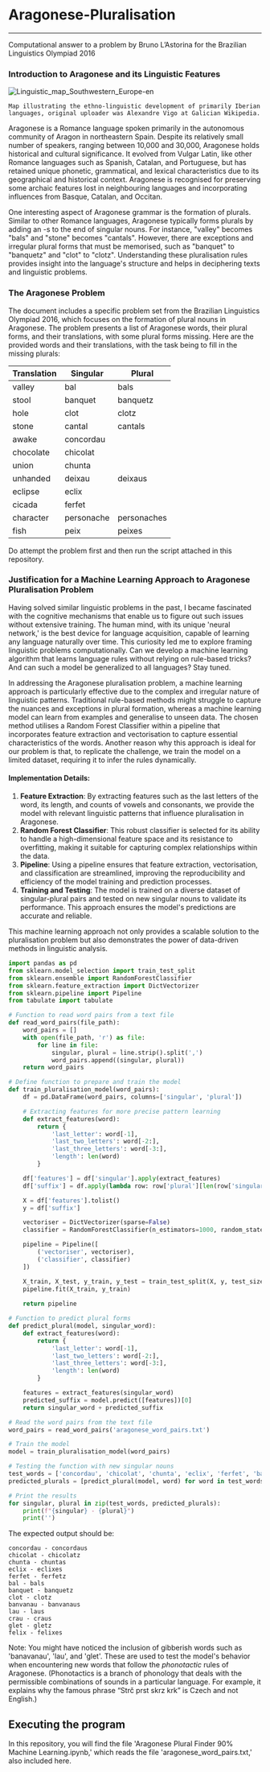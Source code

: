 # Aragonese-Pluralisation
---
Computational answer to a problem by Bruno L’Astorina for the Brazilian Linguistics Olympiad 2016

### Introduction to Aragonese and its Linguistic Features

![Linguistic_map_Southwestern_Europe-en](https://github.com/AndrewBulata/Aragonese-Pluralisation/assets/64040990/3dd0ea6a-273b-4565-8b59-3c897e7850ac)

    Map illustrating the ethno-linguistic development of primarily Iberian languages, original uploader was Alexandre Vigo at Galician Wikipedia.

Aragonese is a Romance language spoken primarily in the autonomous community of Aragon in northeastern Spain. Despite its relatively small number of speakers, ranging between 10,000 and 30,000, Aragonese holds historical and cultural significance. It evolved from Vulgar Latin, like other Romance languages such as Spanish, Catalan, and Portuguese, but has retained unique phonetic, grammatical, and lexical characteristics due to its geographical and historical context. Aragonese is recognised for preserving some archaic features lost in neighbouring languages and incorporating influences from Basque, Catalan, and Occitan.

One interesting aspect of Aragonese grammar is the formation of plurals. Similar to other Romance languages, Aragonese typically forms plurals by adding an -s to the end of singular nouns. For instance, "valley" becomes "bals" and "stone" becomes "cantals". However, there are exceptions and irregular plural forms that must be memorised, such as "banquet" to "banquetz" and "clot" to "clotz". Understanding these pluralisation rules provides insight into the language's structure and helps in deciphering texts and linguistic problems.

### The Aragonese Problem

The document includes a specific problem set from the Brazilian Linguistics Olympiad 2016, which focuses on the formation of plural nouns in Aragonese. The problem presents a list of Aragonese words, their plural forms, and their translations, with some plural forms missing. Here are the provided words and their translations, with the task being to fill in the missing plurals:

| Translation   | Singular     | Plural       |
|------------|------------|-------------------|
| valley     | bal        | bals              |
| stool      | banquet    | banquetz          |
| hole       | clot       | clotz             |
| stone      | cantal     | cantals           |
| awake      | concordau  |                   |
| chocolate  | chicolat   |                   |
| union      | chunta     |                   |
| unhanded   | deixau     | deixaus           |
| eclipse    | eclix      |                   |
| cicada     | ferfet     |                   |
| character  | personache | personaches       |
| fish       | peix       | peixes            |

Do attempt the problem first and then run the script attached in this repository.

### Justification for a Machine Learning Approach to Aragonese Pluralisation Problem

Having solved similar linguistic problems in the past, I became fascinated with the cognitive mechanisms that enable us to figure out such issues without extensive training. The human mind, with its unique 'neural network,' is the best device for language acquisition, capable of learning any language naturally over time. This curiosity led me to explore framing linguistic problems computationally. Can we develop a machine learning algorithm that learns language rules without relying on rule-based tricks? And can such a model be generalized to all languages? Stay tuned.

In addressing the Aragonese pluralisation problem, a machine learning approach is particularly effective due to the complex and irregular nature of linguistic patterns. Traditional rule-based methods might struggle to capture the nuances and exceptions in plural formation, whereas a machine learning model can learn from examples and generalise to unseen data. The chosen method utilises a Random Forest Classifier within a pipeline that incorporates feature extraction and vectorisation to capture essential characteristics of the words. Another reason why this approach is ideal for our problem is that, to replicate the challenge, we train the model on a limited dataset, requiring it to infer the rules dynamically.

#### Implementation Details:

1. **Feature Extraction**: By extracting features such as the last letters of the word, its length, and counts of vowels and consonants, we provide the model with relevant linguistic patterns that influence pluralisation in Aragonese.
2. **Random Forest Classifier**: This robust classifier is selected for its ability to handle a high-dimensional feature space and its resistance to overfitting, making it suitable for capturing complex relationships within the data.
3. **Pipeline**: Using a pipeline ensures that feature extraction, vectorisation, and classification are streamlined, improving the reproducibility and efficiency of the model training and prediction processes.
4. **Training and Testing**: The model is trained on a diverse dataset of singular-plural pairs and tested on new singular nouns to validate its performance. This approach ensures the model's predictions are accurate and reliable.

This machine learning approach not only provides a scalable solution to the pluralisation problem but also demonstrates the power of data-driven methods in linguistic analysis.

```python
import pandas as pd
from sklearn.model_selection import train_test_split
from sklearn.ensemble import RandomForestClassifier
from sklearn.feature_extraction import DictVectorizer
from sklearn.pipeline import Pipeline
from tabulate import tabulate

# Function to read word pairs from a text file
def read_word_pairs(file_path):
    word_pairs = []
    with open(file_path, 'r') as file:
        for line in file:
            singular, plural = line.strip().split(',')
            word_pairs.append((singular, plural))
    return word_pairs

# Define function to prepare and train the model
def train_pluralisation_model(word_pairs):
    df = pd.DataFrame(word_pairs, columns=['singular', 'plural'])

    # Extracting features for more precise pattern learning
    def extract_features(word):
        return {
            'last_letter': word[-1],
            'last_two_letters': word[-2:],
            'last_three_letters': word[-3:],
            'length': len(word)
        }

    df['features'] = df['singular'].apply(extract_features)
    df['suffix'] = df.apply(lambda row: row['plural'][len(row['singular']):], axis=1)

    X = df['features'].tolist()
    y = df['suffix']

    vectoriser = DictVectorizer(sparse=False)
    classifier = RandomForestClassifier(n_estimators=1000, random_state=23) # a bit of brute force with 1000 est.

    pipeline = Pipeline([
        ('vectoriser', vectoriser),
        ('classifier', classifier)
    ])

    X_train, X_test, y_train, y_test = train_test_split(X, y, test_size=0.2, random_state=23)
    pipeline.fit(X_train, y_train)
    
    return pipeline

# Function to predict plural forms
def predict_plural(model, singular_word):
    def extract_features(word):
        return {
            'last_letter': word[-1],
            'last_two_letters': word[-2:],
            'last_three_letters': word[-3:],
            'length': len(word)
        }

    features = extract_features(singular_word)
    predicted_suffix = model.predict([features])[0]
    return singular_word + predicted_suffix

# Read the word pairs from the text file
word_pairs = read_word_pairs('aragonese_word_pairs.txt')

# Train the model
model = train_pluralisation_model(word_pairs)

# Testing the function with new singular nouns
test_words = ['concordau', 'chicolat', 'chunta', 'eclix', 'ferfet', 'bal', 'banquet', 'clot', 'banvanau', 'lau', 'crau', 'glet', 'felix']
predicted_plurals = [predict_plural(model, word) for word in test_words]

# Print the results
for singular, plural in zip(test_words, predicted_plurals):
    print(f"{singular} - {plural}")
    print('')
```
The expected output should be:
```
concordau - concordaus
chicolat - chicolatz
chunta - chuntas
eclix - eclixes
ferfet - ferfetz
bal - bals
banquet - banquetz
clot - clotz
banvanau - banvanaus
lau - laus
crau - craus
glet - gletz
felix - felixes
```

Note: You might have noticed the inclusion of gibberish words such as 'banavanau', 'lau', and 'glet'. These are used to test the model's behavior when encountering new words that follow the *phonotactic* rules of Aragonese. (Phonotactics is a branch of phonology that deals with the permissible combinations of sounds in a particular language. For example, it explains why the famous phrase “Strč prst skrz krk” is Czech and not English.)

## Executing the program

In this repository, you will find the file 'Aragonese Plural Finder 90% Machine Learning.ipynb,' which reads the file 'aragonese_word_pairs.txt,' also included here.


